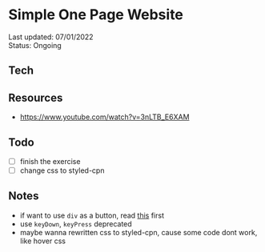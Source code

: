 # Simple One Page Website

Last updated: 07/01/2022  
Status: Ongoing

## Tech

## Resources

- <https://www.youtube.com/watch?v=3nLTB_E6XAM>

## Todo

- [ ] finish the exercise
- [ ] change css to styled-cpn

## Notes

- if want to use `div` as a button, read [this](https://github.com/jsx-eslint/eslint-plugin-jsx-a11y/blob/HEAD/docs/rules/no-static-element-interactions.md) first
- use `keyDown`, `keyPress` deprecated
- maybe wanna rewritten css to styled-cpn, cause some code dont work, like hover css
